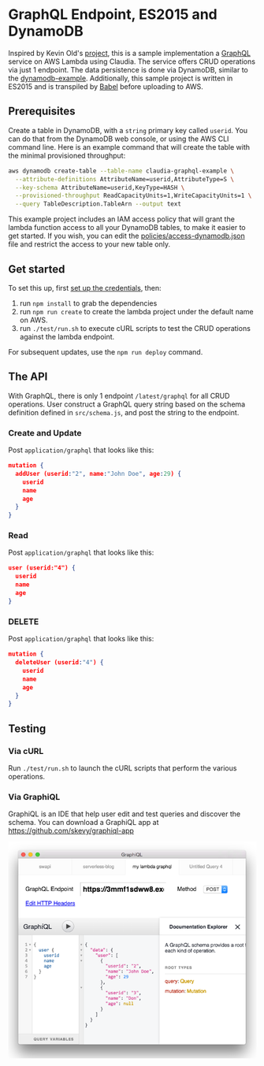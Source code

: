 # GraphQL Endpoint, ES2015 and DynamoDB

Inspired by Kevin Old's [project](http://kevinold.com/2016/02/01/serverless-graphql.html),
this is a sample implementation
a [GraphQL](http://graphql.org/) service on AWS Lambda using Claudia. The service offers CRUD operations via just 1 endpoint. The data persistence is done via
DynamoDB, similar to the [dynamodb-example](https://github.com/claudiajs/example-projects/tree/master/dynamodb-example).
Additionally, this sample project is written in ES2015 and is transpiled by
[Babel](https://babeljs.io/) before uploading to AWS.

## Prerequisites

Create a table in DynamoDB, with a `string` primary key called `userid`. You can do that from the DynamoDB web console, or using the AWS CLI command line. Here is an example command that will create the table with the minimal provisioned throughput:

```bash
aws dynamodb create-table --table-name claudia-graphql-example \
  --attribute-definitions AttributeName=userid,AttributeType=S \
  --key-schema AttributeName=userid,KeyType=HASH \
  --provisioned-throughput ReadCapacityUnits=1,WriteCapacityUnits=1 \
  --query TableDescription.TableArn --output text
```

This example project includes an IAM access policy that will grant the lambda function access to all your DynamoDB tables, to make it easier to get started. If you wish, you can edit the [policies/access-dynamodb.json](policies/access-dynamodb.json) file and restrict the access to your new table only.

## Get started

To set this up, first [set up the credentials](https://github.com/claudiajs/claudia/blob/master/getting_started.md#configuring-access-credentials), then:

1. run `npm install` to grab the dependencies
2. run `npm run create` to create the lambda project under the default name on AWS.
3. run `./test/run.sh` to execute cURL scripts to test the CRUD operations against the lambda endpoint.

For subsequent updates, use the `npm run deploy` command.

## The API

With GraphQL, there is only 1 endpoint `/latest/graphql` for all CRUD operations. User construct a GraphQL query string based on the schema definition defined in `src/schema.js`, and post the string to the endpoint.


### Create and Update
Post `application/graphql` that looks like this:

```json
mutation {
  addUser (userid:"2", name:"John Doe", age:29) {
    userid
    name
    age
  }
}
```

### Read
Post `application/graphql` that looks like this:

```json
user (userid:"4") {
  userid
  name
  age
}
```

### DELETE
Post `application/graphql` that looks like this:

```json
mutation {
  deleteUser (userid:"4") {
    userid
    name
    age
  }
}

```

## Testing

### Via cURL
Run `./test/run.sh` to launch the cURL scripts that perform the various operations.

### Via GraphiQL
GraphiQL is an IDE that help user edit and test queries and discover the schema. You can download a GraphiQL app at https://github.com/skevy/graphiql-app

![GraphiQL App](./GraphiQL_app.png "GraphiQL App")

